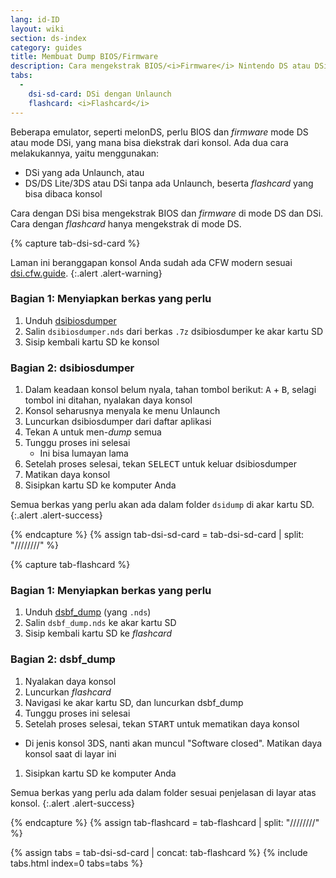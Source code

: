 ```yaml
---
lang: id-ID
layout: wiki
section: ds-index
category: guides
title: Membuat Dump BIOS/Firmware
description: Cara mengekstrak BIOS/<i>Firmware</i> Nintendo DS atau DSi dari konsol
tabs:
  - 
    dsi-sd-card: DSi dengan Unlaunch
    flashcard: <i>Flashcard</i>
---
```


Beberapa emulator, seperti melonDS, perlu BIOS dan *firmware* mode DS atau mode DSi, yang mana bisa diekstrak dari konsol. Ada dua cara melakukannya, yaitu menggunakan:
- DSi yang ada Unlaunch, atau
- DS/DS Lite/3DS atau DSi tanpa ada Unlaunch, beserta *flashcard* yang bisa dibaca konsol

Cara dengan DSi bisa mengekstrak BIOS dan *firmware* di mode DS dan DSi. Cara dengan *flashcard* hanya mengekstrak di mode DS.

{% capture tab-dsi-sd-card %}

Laman ini beranggapan konsol Anda sudah ada CFW modern sesuai [dsi.cfw.guide](https://dsi.cfw.guide).
{:.alert .alert-warning}

### Bagian 1: Menyiapkan berkas yang perlu

1. Unduh [dsibiosdumper](https://melonds.kuribo64.net/downloads/dsibiosdumper.7z)
1. Salin `dsibiosdumper.nds` dari berkas `.7z` dsibiosdumper ke akar kartu SD
1. Sisip kembali kartu SD ke konsol

### Bagian 2: dsibiosdumper
1. Dalam keadaan konsol belum nyala, tahan tombol berikut: <kbd class="face">A</kbd> + <kbd class="face">B</kbd>, selagi tombol ini ditahan, nyalakan daya konsol
1. Konsol seharusnya menyala ke menu Unlaunch
1. Luncurkan dsibiosdumper dari daftar aplikasi
1. Tekan <kbd class="face">A</kbd> untuk men-*dump* semua
1. Tunggu proses ini selesai
    - Ini bisa lumayan lama
1. Setelah proses selesai, tekan <kbd>SELECT</kbd> untuk keluar dsibiosdumper
1. Matikan daya konsol
1. Sisipkan kartu SD ke komputer Anda

Semua berkas yang perlu akan ada dalam folder `dsidump` di akar kartu SD.
{:.alert .alert-success}

{% endcapture %}
{% assign tab-dsi-sd-card = tab-dsi-sd-card | split: "////////" %}

{% capture tab-flashcard %}

### Bagian 1: Menyiapkan berkas yang perlu

1. Unduh [dsbf_dump](https://github.com/DS-Homebrew/dsbf_dump/releases/latest) (yang `.nds`)
1. Salin `dsbf_dump.nds` ke akar kartu SD
1. Sisip kembali kartu SD ke *flashcard*

### Bagian 2: dsbf_dump
1. Nyalakan daya konsol
1. Luncurkan *flashcard*
1. Navigasi ke akar kartu SD, dan luncurkan dsbf_dump
1. Tunggu proses ini selesai
1. Setelah proses selesai, tekan <kbd>START</kbd> untuk mematikan daya konsol
  - Di jenis konsol 3DS, nanti akan muncul "Software closed". Matikan daya konsol saat di layar ini
1. Sisipkan kartu SD ke komputer Anda

Semua berkas yang perlu ada dalam folder sesuai penjelasan di layar atas konsol.
{:.alert .alert-success}

{% endcapture %}
{% assign tab-flashcard = tab-flashcard | split: "////////" %}

{% assign tabs = tab-dsi-sd-card | concat: tab-flashcard %}
{% include tabs.html index=0 tabs=tabs %}
